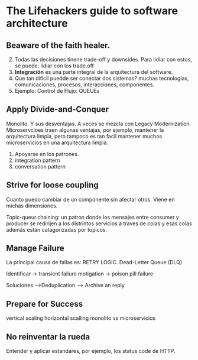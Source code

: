 # The Lifehackers guide to software architecture

## Beaware of the faith healer. 

2. Todas las decisiones tinene trade-off y downsides. Para lidiar con estos, se puede: lidiar con los trade.off
4. **Integración** es una parte integral de la arquitectura del software.
5. Que tan dificil puedde ser conectar dos sistemas? muchas tecnologias, comunicaciones, procesos, interacciones, componentes.
6. Ejemplo: Control de Flujo: QUEUEs

## Apply Divide-and-Conquer

Monolito. Y sus desventajas. A veces se mezcla con Legacy Modernization. 
Microservcioes traen algunas ventajas, por ejemplo, mantener la arquitectura limpia, pero tampoco es tan facil mantener muchos microservicios en una arquitectura limpia.

1. Apoyarse en los patrones.
2. integration pattern
3. conversation pattern

## Strive for loose coupling

Cuanto puedo cambiar de un componente sin afectar otros. 
Viene en michas dimensiones.

Topic-queur.chaining: un patron donde los mensajes entre consumer y producer se redirijen a los distrintos servicios a traves de colas y esas colas además están catagorizadas por topicos.

## Manage Failure

La principal causa de fallas es: RETRY LOGIC.
Dead-Letter Queue (DLQ)

Identificar
-> transient failure motigation
-> poison pill failure

Soluciones
-->Deduplication
--> Archive an reply

## Prepare for Success

vertical scaling
horizontal scalling
monolito vs microservicios

## No reinventar la rueda

Entender y aplicar estandares, por ejemplo, los status code de HTTP.